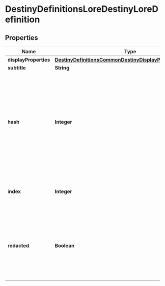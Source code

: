
# DestinyDefinitionsLoreDestinyLoreDefinition

## Properties
Name | Type | Description | Notes
------------ | ------------- | ------------- | -------------
**displayProperties** | [**DestinyDefinitionsCommonDestinyDisplayPropertiesDefinition**](DestinyDefinitionsCommonDestinyDisplayPropertiesDefinition.md) |  |  [optional]
**subtitle** | **String** |  |  [optional]
**hash** | **Integer** | The unique identifier for this entity. Guaranteed to be unique for the type of entity, but not globally.  When entities refer to each other in Destiny content, it is this hash that they are referring to. |  [optional]
**index** | **Integer** | The index of the entity as it was found in the investment tables. |  [optional]
**redacted** | **Boolean** | If this is true, then there is an entity with this identifier/type combination, but BNet is not yet allowed to show it. Sorry! |  [optional]




